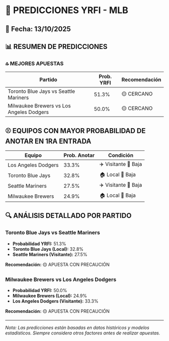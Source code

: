 # 🚀 PREDICCIONES YRFI - MLB

## 📅 Fecha: 13/10/2025

## 📊 RESUMEN DE PREDICCIONES

### 🔝 MEJORES APUESTAS

| Partido | Prob. YRFI | Recomendación |
|---------|------------|---------------|
| Toronto Blue Jays vs Seattle Mariners | 51.3% | 🟡 CERCANO |
| Milwaukee Brewers vs Los Angeles Dodgers | 50.0% | 🟡 CERCANO |

## ⚾ EQUIPOS CON MAYOR PROBABILIDAD DE ANOTAR EN 1RA ENTRADA

| Equipo | Prob. Anotar | Condición |
|--------|--------------|-----------|
| Los Angeles Dodgers | 33.3% | ✈️ Visitante 🔴 Baja |
| Toronto Blue Jays | 32.8% | 🏠 Local 🔴 Baja |
| Seattle Mariners | 27.5% | ✈️ Visitante 🔴 Baja |
| Milwaukee Brewers | 24.9% | 🏠 Local 🔴 Baja |

## 🔍 ANÁLISIS DETALLADO POR PARTIDO

### Toronto Blue Jays vs Seattle Mariners
- **Probabilidad YRFI:** 51.3%
- **Toronto Blue Jays (Local):** 32.8%
- **Seattle Mariners (Visitante):** 27.5%

**Recomendación:** 🟡 APUESTA CON PRECAUCIÓN

### Milwaukee Brewers vs Los Angeles Dodgers
- **Probabilidad YRFI:** 50.0%
- **Milwaukee Brewers (Local):** 24.9%
- **Los Angeles Dodgers (Visitante):** 33.3%

**Recomendación:** 🟡 APUESTA CON PRECAUCIÓN

---
*Nota: Las predicciones están basadas en datos históricos y modelos estadísticos.
Siempre considera otros factores antes de realizar apuestas.*
